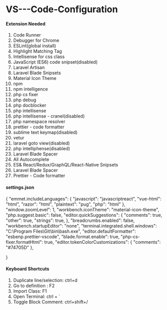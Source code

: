 # VS---Code-Configuration

####  Extension Needed  ####
1. Code Runner
2. Debugger for Chrome
3. ESLint(global install)
4. Highlight Matching Tag
5. Intellisense for css class
6. JavaScript (ES6) code snipset(disabled)
7. Laravel Artisan
8. Laravel Blade Snipsets
9. Material Icon Theme
10. npm
12. npm intelligence
13. php cs fixer
14. php debug
15. php docblocker
16. php intellisense
17. php intellisense - craneI(disabled)
18. php namespace resolver
19. prettier - code formatter
20. sublime text keymap(disabled)
21. vetur
22. laravel goto view(disabled)
23. php intelliphense(disabled)
24. Laravel Blade Spacer
25. All Autocomplete
26. ES& React/Redux/GraphQL/React-Native Snipsets
27. Laravel Blade Spacer
28. Prettier - Code formatter

#### settings.json ####
{
    "emmet.includeLanguages": {
        "javascript": "javascriptreact",
        "vue-html": "html",
        "razor": "html",
        "plaintext": "pug",
        "php": "html"
    },
    "window.zoomLevel": 1,
    "workbench.iconTheme": "material-icon-theme",
    "php.suggest.basic": false,
    "editor.quickSuggestions": {
        "comments": true,
        "other": true,
        "strings": true,
    },
    "breadcrumbs.enabled": false,
    "workbench.startupEditor": "none",
    "terminal.integrated.shell.windows": "C:\\Program Files\\Git\\bin\\bash.exe",
    "editor.defaultFormatter": "esbenp.prettier-vscode",
    "blade.format.enable": true,
    "php-cs-fixer.formatHtml": true,
    "editor.tokenColorCustomizations": {
        "comments": "#74705D"
    },

}


#### Keyboard Shortcuts ####

1. Duplicate line/selection: ctrl+d
2. Go to definition : F2
3. Import Class: F1
4. Open Terminal: ctrl + `
5. Toggle Block Comment: ctrl+shift+/

